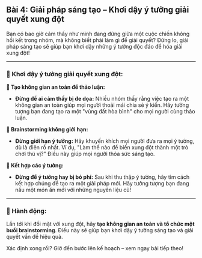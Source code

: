 ## Bài 4: Giải pháp sáng tạo – Khơi dậy ý tưởng giải quyết xung đột

Bạn có bao giờ cảm thấy như mình đang đứng giữa một cuộc chiến không hồi kết trong nhóm, mà không biết phải làm gì để giải quyết? Đừng lo, giải pháp sáng tạo sẽ giúp bạn khơi dậy những ý tưởng độc đáo để hóa giải xung đột!

---

### 📌 Khơi dậy ý tưởng giải quyết xung đột:

**🔹 Tạo không gian an toàn để thảo luận:**
- **Đừng để ai cảm thấy bị đe dọa:** Nhiều nhóm thấy rằng việc tạo ra một không gian an toàn giúp mọi người thoải mái chia sẻ ý kiến. Hãy tưởng tượng bạn đang tạo ra một "vùng đất hòa bình" cho mọi người cùng thảo luận.

**🔹 Brainstorming không giới hạn:**
- **Đừng giới hạn ý tưởng:** Hãy khuyến khích mọi người đưa ra mọi ý tưởng, dù là điên rồ nhất. Ví dụ, "Làm thế nào để biến xung đột thành một trò chơi thú vị?" Điều này giúp mọi người thỏa sức sáng tạo.

**🔹 Kết hợp các ý tưởng:**
- **Đừng để ý tưởng hay bị bỏ phí:** Sau khi thu thập ý tưởng, hãy tìm cách kết hợp chúng để tạo ra một giải pháp mới. Hãy tưởng tượng bạn đang nấu một món ăn mới với những nguyên liệu cũ!

---

### 🚀 Hành động:

Lần tới khi đối mặt với xung đột, hãy **tạo không gian an toàn và tổ chức một buổi brainstorming**. Điều này sẽ giúp bạn khơi dậy ý tưởng sáng tạo và giải quyết vấn đề hiệu quả.

Xác định xong rồi? Giờ đến bước lên kế hoạch – xem ngay bài tiếp theo!